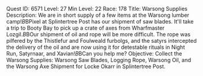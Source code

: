 Quest ID: 6571
Level: 27
Min Level: 22
Race: 178
Title: Warsong Supplies
Description: We are in short supply of a few items at the Warsong lumber camp!$B$BPixel at Splintertree Post has our shipment of saw blades. It'll take a trip to Booty Bay to pick up a crate of axes from Wharfmaster Lozgil.$B$BOur shipment of oil and rope will be more difficult. The rope was pilfered by the Thistlefur and Foulweald furbolgs, and the satyrs intercepted the delivery of the oil and are now using it for detestable rituals in Night Run, Satyrnaar, and Xavian!$B$BCan you help me?
Objective: Collect the Warsong Supplies: Warsong Saw Blades, Logging Rope, Warsong Oil, and the Warsong Axe Shipment for Locke Okarr in Splintertree Post.
